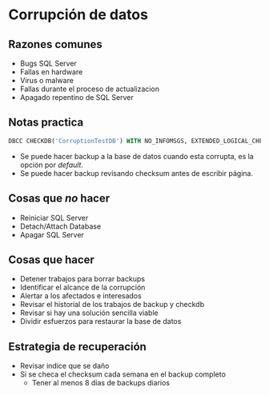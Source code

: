 # Corrupción de datos

## Razones comunes
* Bugs SQL Server
* Fallas en hardware
* Virus o malware
* Fallas durante el proceso de actualizacion
* Apagado repentino de SQL Server

## Notas practica
```sql
DBCC CHECKDB('CorruptionTestDB') WITH NO_INFOMSGS, EXTENDED_LOGICAL_CHECKS;
```
* Se puede hacer backup a la base de datos cuando esta corrupta, es la opción por *default*.
* Se puede hacer backup revisando checksum antes de escribir página.

## Cosas que *no* hacer
* Reiniciar SQL Server
* Detach/Attach Database
* Apagar SQL Server

## Cosas que hacer
* Detener trabajos para borrar backups
* Identificar el alcance de la corrupción
* Alertar a los afectados e interesados
* Revisar el historial de los trabajos de backup y checkdb
* Revisar si hay una solución sencilla viable
* Dividir esfuerzos para restaurar la base de datos

## Estrategia de recuperación
* Revisar indice que se daño
* Si se checa el checksum cada semana en el backup completo
    * Tener al menos 8 dias de backups diarios
    
